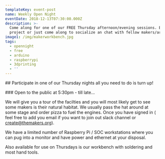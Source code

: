 ```yaml
---
templateKey: event-post
name: Weekly Open Night
eventDate: 2018-12-13T07:30:00.000Z
description: >-
  Come along for one of our FREE Thursday afternoon/evening sessions. Bring you
  project or just come along to socialize an chat with fellow makers/artists.
image1: /img/makerworkbench.jpg
tags:
  - opennight
  - free
  - arduino
  - raspberrypi
  - 3dprinting
  - ''
---
```

\## Participate in one of our Thursday nights all you need to do is turn up!

\### Open to the public at 5:30pm - till late...

We will give you a tour of the facilties and you will most likely get to see some makers is their natural habitat. We usually pass the hat around at some stage and order pizza to fuel the engines. Once you have signed in ( feel free to add you email if you want to join out slack channel or create@themakers.org).

We have a limited number of Raspberry Pi / SOC workstations where you can pug into a monitor and have power and ethernet at your disposal.

Also available for use on Thursdays is our workbench with soldering and most hand tools.
